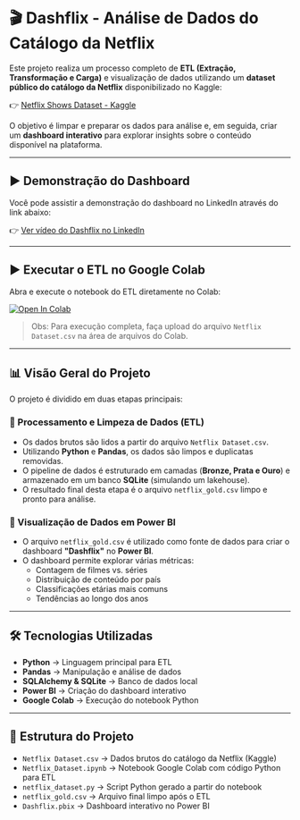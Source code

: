 # 🎬 Dashflix - Análise de Dados do Catálogo da Netflix

Este projeto realiza um processo completo de **ETL (Extração, Transformação e Carga)** e visualização de dados utilizando um **dataset público do catálogo da Netflix** disponibilizado no Kaggle:  

👉 [Netflix Shows Dataset - Kaggle](https://www.kaggle.com/datasets/shivamb/netflix-shows)  

O objetivo é limpar e preparar os dados para análise e, em seguida, criar um **dashboard interativo** para explorar insights sobre o conteúdo disponível na plataforma.

---

## ▶️ Demonstração do Dashboard

Você pode assistir a demonstração do dashboard no LinkedIn através do link abaixo:

👉 [Ver vídeo do Dashflix no LinkedIn](https://www.linkedin.com/feed/update/urn:li:activity:7365129372015484929/)

---

## ▶️ Executar o ETL no Google Colab

Abra e execute o notebook do ETL diretamente no Colab:

[![Open In Colab](https://colab.research.google.com/assets/colab-badge.svg)](https://colab.research.google.com/drive/1v-GluTyPtLK1v9LtnFfOLYgXY8nXEcWW?usp=sharing)

> Obs: Para execução completa, faça upload do arquivo `Netflix Dataset.csv` na área de arquivos do Colab.

---

## 📊 Visão Geral do Projeto

O projeto é dividido em duas etapas principais:

### 🔹 Processamento e Limpeza de Dados (ETL)

- Os dados brutos são lidos a partir do arquivo `Netflix Dataset.csv`.  
- Utilizando **Python** e **Pandas**, os dados são limpos e duplicatas removidas.  
- O pipeline de dados é estruturado em camadas (**Bronze, Prata e Ouro**) e armazenado em um banco **SQLite** (simulando um lakehouse).  
- O resultado final desta etapa é o arquivo `netflix_gold.csv` limpo e pronto para análise.

### 🔹 Visualização de Dados em Power BI

- O arquivo `netflix_gold.csv` é utilizado como fonte de dados para criar o dashboard **"Dashflix"** no **Power BI**.  
- O dashboard permite explorar várias métricas:
  - Contagem de filmes vs. séries  
  - Distribuição de conteúdo por país  
  - Classificações etárias mais comuns  
  - Tendências ao longo dos anos  

---

## 🛠️ Tecnologias Utilizadas

- **Python** → Linguagem principal para ETL  
- **Pandas** → Manipulação e análise de dados  
- **SQLAlchemy & SQLite** → Banco de dados local  
- **Power BI** → Criação do dashboard interativo  
- **Google Colab** → Execução do notebook Python  

---

## 📂 Estrutura do Projeto

- `Netflix Dataset.csv` → Dados brutos do catálogo da Netflix (Kaggle)  
- `Netflix_Dataset.ipynb` → Notebook Google Colab com código Python para ETL  
- `netflix_dataset.py` → Script Python gerado a partir do notebook  
- `netflix_gold.csv` → Arquivo final limpo após o ETL  
- `Dashflix.pbix` → Dashboard interativo no Power BI
 
